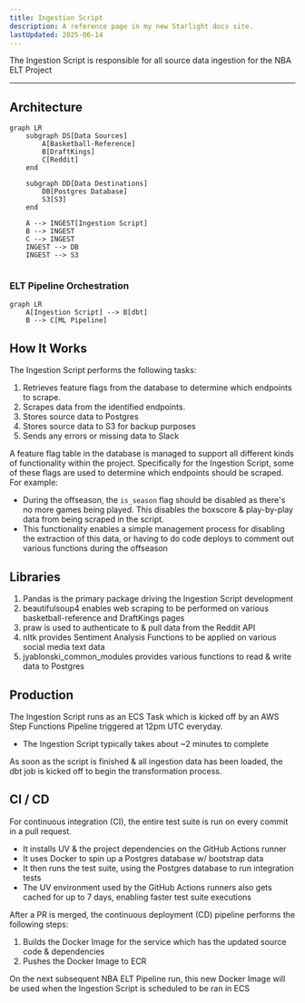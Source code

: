 ```yaml
---
title: Ingestion Script
description: A reference page in my new Starlight docs site.
lastUpdated: 2025-06-14
---
```


The Ingestion Script is responsible for all source data ingestion for the NBA ELT Project

---

## Architecture

``` mermaid
graph LR
    subgraph DS[Data Sources]
        A[Basketball-Reference]
        B[DraftKings]
        C[Reddit]
    end

    subgraph DD[Data Destinations]
        DB[Postgres Database]
        S3[S3]
    end

    A --> INGEST[Ingestion Script]
    B --> INGEST
    C --> INGEST
    INGEST --> DB
    INGEST --> S3


```

### ELT Pipeline Orchestration
``` mermaid
graph LR
    A[Ingestion Script] --> B[dbt]
    B --> C[ML Pipeline]
```

## How It Works

The Ingestion Script performs the following tasks:

1. Retrieves feature flags from the database to determine which endpoints to scrape.
2. Scrapes data from the identified endpoints.
3. Stores source data to Postgres
4. Stores source data to S3 for backup purposes
5. Sends any errors or missing data to Slack

A feature flag table in the database is managed to support all different kinds of functionality within the project. Specifically for the Ingestion Script, some of these flags are used to determine which endpoints should be scraped. For example:

- During the offseason, the `is_season` flag should be disabled as there's no more games being played. This disables the boxscore & play-by-play data from being scraped in the script.
- This functionality enables a simple management process for disabling the extraction of this data, or having to do code deploys to comment out various functions during the offseason

## Libraries

1. Pandas is the primary package driving the Ingestion Script development
2. beautifulsoup4 enables web scraping to be performed on various basketball-reference and DraftKings pages
3. praw is used to authenticate to & pull data from the Reddit API
4. nltk provides Sentiment Analysis Functions to be applied on various social media text data
5. jyablonski_common_modules provides various functions to read & write data to Postgres

## Production

The Ingestion Script runs as an ECS Task which is kicked off by an AWS Step Functions Pipeline triggered at 12pm UTC everyday.

- The Ingestion Script typically takes about ~2 minutes to complete

As soon as the script is finished & all ingestion data has been loaded, the dbt job is kicked off to begin the transformation process.

## CI / CD

For continuous integration (CI), the entire test suite is run on every commit in a pull request.

- It installs UV & the project dependencies on the GitHub Actions runner
- It uses Docker to spin up a Postgres database w/ bootstrap data
- It then runs the test suite, using the Postgres database to run integration tests
- The UV environment used by the GitHub Actions runners also gets cached for up to 7 days, enabling faster test suite executions

After a PR is merged, the continuous deployment (CD) pipeline performs the following steps:

1. Builds the Docker Image for the service which has the updated source code & dependencies
2. Pushes the Docker Image to ECR

On the next subsequent NBA ELT Pipeline run, this new Docker Image will be used when the Ingestion Script is scheduled to be ran in ECS
